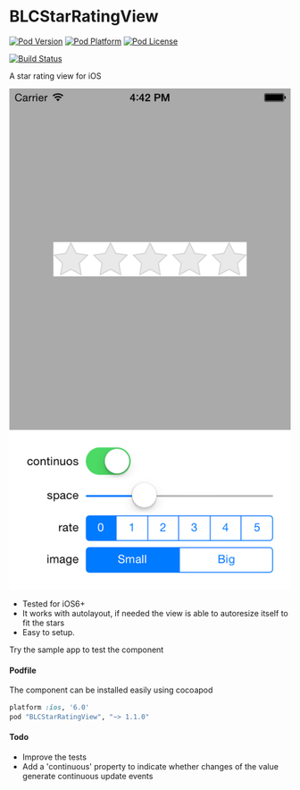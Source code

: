 BLCStarRatingView
=================

[![Pod Version](http://img.shields.io/cocoapods/v/BLCStarRatingView.svg?style=flat)](http://cocoadocs.org/docsets/BLCStarRatingView/)
[![Pod Platform](http://img.shields.io/cocoapods/p/BLCStarRatingView.svg?style=flat)](http://cocoadocs.org/docsets/BLCStarRatingView/)
[![Pod License](http://img.shields.io/cocoapods/l/BLCStarRatingView.svg?style=flat)](http://opensource.org/licenses/MIT)

[![Build Status](https://travis-ci.org/lucabartoletti/BLCStarRatingView.svg?branch=master)](https://travis-ci.org/lucabartoletti/BLCStarRatingView)

A star rating view for iOS

![Alt text](https://raw.githubusercontent.com/lucabartoletti/BLCStarRatingView/master/README/screenshot.png "screenshot.png")

* Tested for iOS6+
* It works with autolayout, if needed the view is able to autoresize itself to fit the stars
* Easy to setup.

Try the sample app to test the component

#### Podfile

The component can be installed easily using cocoapod

```ruby
platform :ios, '6.0'
pod "BLCStarRatingView", "~> 1.1.0"
```

#### Todo

* Improve the tests
* Add a 'continuous' property to indicate whether changes of the value generate continuous update events

